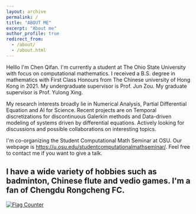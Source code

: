 ```yaml
---
layout: archive
permalink: /
title: "ABOUT ME"
excerpt: "About me"
author_profile: true
redirect_from: 
  - /about/
  - /about.html
---
```



Helllo I'm Chen Qifan. I'm currently a student at The Ohio State University with focus on computational mathematics. I received a B.S. degree in mathematics with First Class Honours from The Chinese university of Hong Kong in 2021. My undergraduate supervisor is Prof. Jun Zou. My graduate supervisor is Prof. Yulong Xing.

My research interests broadly lie in Numerical Analysis, Partial Differential Equation and AI for Science. Recent projects are on Temporal discretizations for discontinuous Galerkin methods and Data-driven modeling of systems driven by differential equations. Actively looking for discussions and possible collaborations on interesting topics.

I'm co-organizing the Student Computational Math Seminar at OSU. Our webpage is https://u.osu.edu/studentcomputationalmathseminar/. Feel free to contact me if you want to give a talk.

I have a wide variety of hobbies such as badminton, Chinese flute and vedio games. I'm a fan of Chengdu Rongcheng FC. 
---
<a href="https://info.flagcounter.com/MXCA"><img src="https://s11.flagcounter.com/count/MXCA/bg_FFFFFF/txt_000000/border_CCCCCC/columns_5/maxflags_10/viewers_0/labels_1/pageviews_1/flags_0/percent_0/" alt="Flag Counter" border="0"></a>
